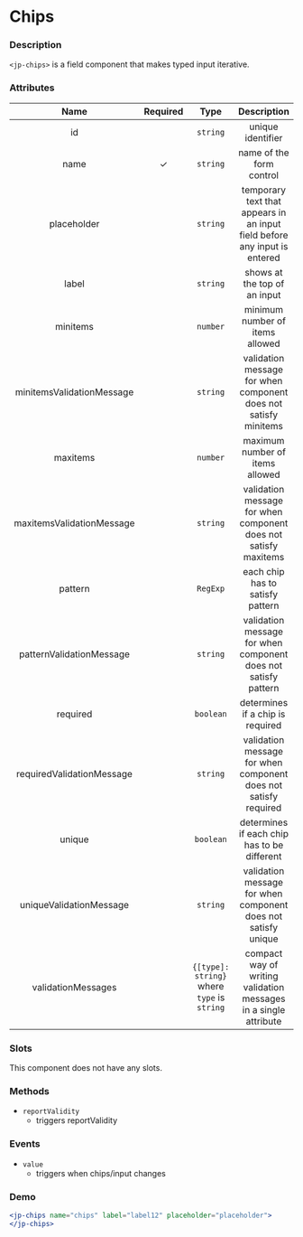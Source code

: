 # Chips

### Description

`<jp-chips>` is a field component that makes typed input iterative.

### Attributes

| **Name** | **Required** | **Type** | **Description** |
| :----: | :----: | :----: | :---: |
| id | | `string` | unique identifier |
| name | ✓ | `string` | name of the form control |
| placeholder | | `string` | temporary text that appears in an input field before any input is entered |
| label | | `string` | shows at the top of an input |
| minitems | | `number` | minimum number of items allowed |
| minitemsValidationMessage | | `string` | validation message for when component does not satisfy minitems |
| maxitems | |  `number` |  maximum number of items allowed |
| maxitemsValidationMessage | | `string` | validation message for when component does not satisfy maxitems |
| pattern | | `RegExp` | each chip has to satisfy pattern |
| patternValidationMessage | | `string` | validation message for when component does not satisfy pattern |
| required | | `boolean` | determines if a chip is required |
| requiredValidationMessage | | `string` | validation message for when component does not satisfy required |
| unique | | `boolean` | determines if each chip has to be different | 
| uniqueValidationMessage | | `string` | validation message for when component does not satisfy unique |
| validationMessages | | `{[type]: string}` where `type` is `string` | compact way of writing validation messages in a single attribute |


### Slots

This component does not have any slots.

### Methods

- `reportValidity` 
  - triggers reportValidity

### Events

- `value` 
  - triggers when chips/input changes

### Demo

```jsx live
<jp-chips name="chips" label="label12" placeholder="placeholder">
</jp-chips>
```

